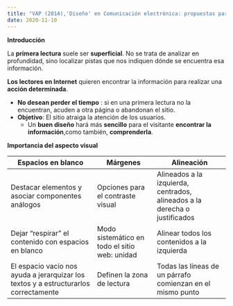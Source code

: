 ```yaml
---
title: "VAP (2014),'Diseño' en Comunicación electrónica: propuestas para mejorar la calidad de los textos en pantalla" 
date: 2020-11-10
--- 
```


**Introducción**

La **primera lectura** suele ser **superficial**. No se trata de analizar en profundidad, sino localizar pistas que nos indiquen dónde se encuentra esa información.

**Los lectores en Internet** quieren encontrar la información para realizar una **acción determinada**. 
+ **No desean perder el tiempo** : si en una primera lectura no la encuentran, acuden a otra página o abandonan el sitio.
+ **Objetivo**: El sitio atraiga la atención de los usuarios. 
    + Un **buen diseño** hará más **sencillo** para el visitante **encontrar la información**,como también, **comprenderla**.

**Importancia del aspecto visual** 

Espacios en blanco  |   Márgenes  |  Alineación
------------------  |   --------  |  ----------
Destacar elementos y asociar componentes análogos  |  Opciones para el contraste visual  |  Alineados a la izquierda, centrados, alineados a la derecha o justificados
Dejar “respirar” el contenido con espacios en blanco  |  Modo sistemático en todo el sitio web: unidad  |  Alinear todos los contenidos a la izquierda
El espacio vacío nos ayuda a jerarquizar los textos y a estructurarlos correctamente  |  Definen la zona de lectura  |   Todas las líneas de un párrafo comienzan en el mismo punto

